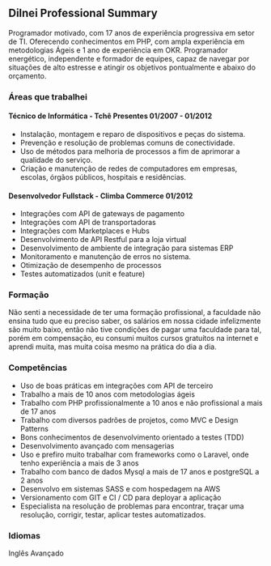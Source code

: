 ## Dilnei Professional Summary

Programador motivado, com 17 anos de experiência progressiva em setor de TI. Oferecendo conhecimentos em PHP, com ampla experiência em metodologias Ágeis e 1 ano de experiência em OKR. Programador energético, independente e formador de equipes, capaz de navegar por situações de alto estresse e atingir os objetivos pontualmente e abaixo do orçamento.

### Áreas que trabalhei

#### Técnico de Informática - Tchê Presentes 01/2007 - 01/2012
* Instalação, montagem e reparo de dispositivos e peças do sistema.
* Prevenção e resolução de problemas comuns de conectividade.
* Uso de métodos para melhoria de processos a fim de aprimorar a qualidade do serviço.
* Criação e manutenção de redes de computadores em empresas, escolas, órgãos públicos, hospitais e residências.

#### Desenvolvedor Fullstack - Climba Commerce 01/2012
* Integrações com API de gateways de pagamento
* Integrações com API de transportadoras
* Integrações com Marketplaces e Hubs
* Desenvolvimento de API Restful para a loja virtual
* Desenvolvimento de ambiente de integração para sistemas ERP
* Monitoramento e manutenção de erros no sistema.
* Otimização de desempenho de processos
* Testes automatizados (unit e feature)

### Formação

Não senti a necessidade de ter uma formação profissional, a faculdade não ensina tudo que eu preciso saber, os salários em nossa cidade infelizmente são muito baixo, então não tive condições de pagar uma faculdade para tal, porém em compensação, eu consumi muitos cursos gratuítos na internet e aprendi muita, mas muita coisa mesmo na prática do dia a dia.

### Competências
* Uso de boas práticas em integrações com API de terceiro
* Trabalho a mais de 10 anos com metodologias ágeis
* Trabalho com PHP profissionalmente a 10 anos e não profissional a mais de 17 anos
* Trabalho com diversos padrões de projetos, como MVC e Design Patterns
* Bons conhecimentos de desenvolvimento orientado a testes (TDD)
* Desenvolvimento avançado com mensagerias
* Uso e prefiro muito trabalhar com frameworks como o Laravel, onde tenho experiência a mais de 3 anos
* Trabalho com banco de dados Mysql a mais de 17 anos e postgreSQL a 2 anos
* Desenvolvo em sistemas SASS e com hospedagem na AWS
* Versionamento com GIT e CI / CD para deployar a aplicação
* Especialista na resolução de problemas para encontrar, traçar uma resolução, corrigir, testar, aplicar testes automatizados.

### Idiomas
Inglês Avançado
